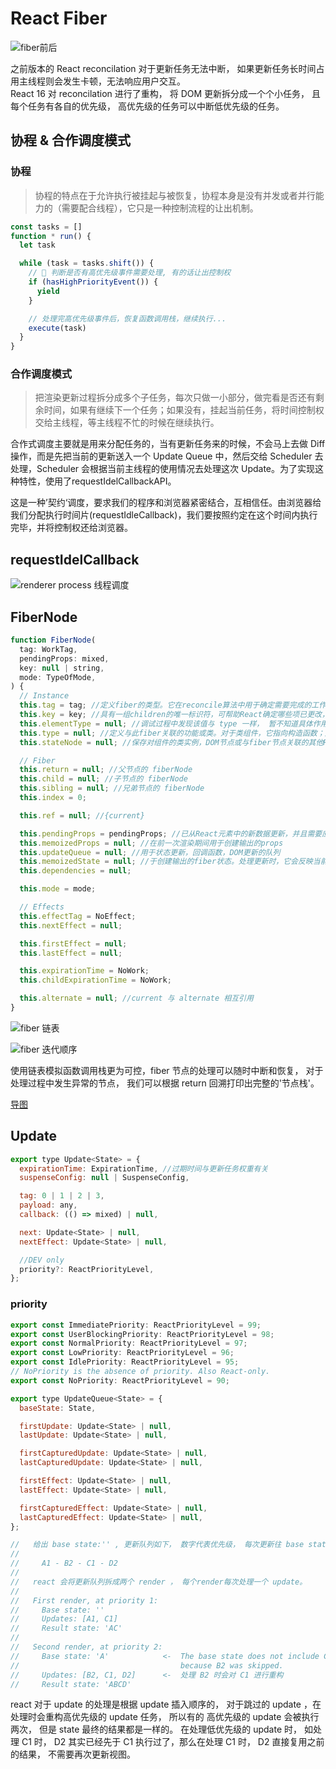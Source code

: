 # React Fiber

![fiber前后](https://user-gold-cdn.xitu.io/2019/10/21/16deecd21336ca41?imageView2/0/w/1280/h/960/format/webp/ignore-error/1)

之前版本的 React reconcilation 对于更新任务无法中断， 如果更新任务长时间占用主线程则会发生卡顿，无法响应用户交互。  
React 16 对 reconcilation 进行了重构， 将 DOM 更新拆分成一个个小任务， 且每个任务有各自的优先级， 高优先级的任务可以中断低优先级的任务。  


## 协程 & 合作调度模式

### 协程
> 协程的特点在于允许执行被挂起与被恢复，协程本身是没有并发或者并行能力的（需要配合线程），它只是一种控制流程的让出机制。

```js
const tasks = []
function * run() {
  let task

  while (task = tasks.shift()) {
    // 🔴 判断是否有高优先级事件需要处理, 有的话让出控制权
    if (hasHighPriorityEvent()) {
      yield
    }

    // 处理完高优先级事件后，恢复函数调用栈，继续执行...
    execute(task)
  }
}
```

### 合作调度模式
> 把渲染更新过程拆分成多个子任务，每次只做一小部分，做完看是否还有剩余时间，如果有继续下一个任务；如果没有，挂起当前任务，将时间控制权交给主线程，等主线程不忙的时候在继续执行。  

合作式调度主要就是用来分配任务的，当有更新任务来的时候，不会马上去做 Diff 操作，而是先把当前的更新送入一个 Update Queue 中，然后交给 Scheduler 去处理，Scheduler 会根据当前主线程的使用情况去处理这次 Update。为了实现这种特性，使用了requestIdelCallbackAPI。

这是一种’契约‘调度，要求我们的程序和浏览器紧密结合，互相信任。由浏览器给我们分配执行时间片(requestIdleCallback)，我们要按照约定在这个时间内执行完毕，并将控制权还给浏览器。


## requestIdelCallback

![renderer process 线程调度](https://note.youdao.com/yws/api/personal/file/9981C9BF2B7741CAB26BB59AE94F097F?method=download&shareKey=d59ea04f63e30e62343b0688891c0785)


## FiberNode
```js
function FiberNode(
  tag: WorkTag,
  pendingProps: mixed,
  key: null | string,
  mode: TypeOfMode,
) {
  // Instance
  this.tag = tag; //定义fiber的类型。它在reconcile算法中用于确定需要完成的工作。如前所述，工作取决于React元素的类型，函数createFiberFromTypeAndProps将React元素映射到相应的fiber节点类型。在我们的应用程序中，ClickCounter组件的属性标记是1，表示ClassComponent，而span元素的属性标记是5，表示Host Component。
  this.key = key; //具有一组children的唯一标识符，可帮助React确定哪些项已更改，已添加或从列表中删除。它与此处描述的React的“list and key”功能有关。
  this.elementType = null; //调试过程中发现该值与 type 一样， 暂不知道具体作用。
  this.type = null; //定义与此fiber关联的功能或类。对于类组件，它指向构造函数；对于DOM元素，它指定HTML tag。可以使用这个字段来理解fiber节点与哪个元素相关。
  this.stateNode = null; //保存对组件的类实例，DOM节点或与fiber节点关联的其他React元素类型的引用。

  // Fiber
  this.return = null; //父节点的 fiberNode
  this.child = null; //子节点的 fiberNode
  this.sibling = null; //兄弟节点的 fiberNode
  this.index = 0;

  this.ref = null; //{current}

  this.pendingProps = pendingProps; //已从React元素中的新数据更新，并且需要应用于子组件或DOM元素的props
  this.memoizedProps = null; //在前一次渲染期间用于创建输出的props
  this.updateQueue = null; //用于状态更新，回调函数，DOM更新的队列
  this.memoizedState = null; //于创建输出的fiber状态。处理更新时，它会反映当前在屏幕上呈现的状态。
  this.dependencies = null;

  this.mode = mode;

  // Effects
  this.effectTag = NoEffect;
  this.nextEffect = null;

  this.firstEffect = null;
  this.lastEffect = null;

  this.expirationTime = NoWork;
  this.childExpirationTime = NoWork;

  this.alternate = null; //current 与 alternate 相互引用
}
```
![fiber 链表](https://user-gold-cdn.xitu.io/2019/10/21/16deecc6db5530be?imageslim)

![fiber 迭代顺序](https://user-gold-cdn.xitu.io/2019/10/21/16deecca7850a24d?imageView2/0/w/1280/h/960/format/webp/ignore-error/1)

使用链表模拟函数调用栈更为可控，fiber 节点的处理可以随时中断和恢复， 对于处理过程中发生异常的节点， 我们可以根据 return 回溯打印出完整的'节点栈'。

[导图](https://www.processon.com/diagraming/5d9c7ae2e4b00e2b8665fc52)

## Update
```js
export type Update<State> = {
  expirationTime: ExpirationTime, //过期时间与更新任务权重有关
  suspenseConfig: null | SuspenseConfig,

  tag: 0 | 1 | 2 | 3,
  payload: any,
  callback: (() => mixed) | null,

  next: Update<State> | null,
  nextEffect: Update<State> | null,

  //DEV only
  priority?: ReactPriorityLevel,
};
```

### priority
```js
export const ImmediatePriority: ReactPriorityLevel = 99;
export const UserBlockingPriority: ReactPriorityLevel = 98;
export const NormalPriority: ReactPriorityLevel = 97;
export const LowPriority: ReactPriorityLevel = 96;
export const IdlePriority: ReactPriorityLevel = 95;
// NoPriority is the absence of priority. Also React-only.
export const NoPriority: ReactPriorityLevel = 90;
```

```js
export type UpdateQueue<State> = {
  baseState: State,

  firstUpdate: Update<State> | null,
  lastUpdate: Update<State> | null,

  firstCapturedUpdate: Update<State> | null,
  lastCapturedUpdate: Update<State> | null,

  firstEffect: Update<State> | null,
  lastEffect: Update<State> | null,

  firstCapturedEffect: Update<State> | null,
  lastCapturedEffect: Update<State> | null,
};
```

```js
//   给出 base state:'' , 更新队列如下， 数字代表优先级， 每次更新往 base state 传入对应的字母。
//
//     A1 - B2 - C1 - D2
//
//   react 会将更新队列拆成两个 render ， 每个render每次处理一个 update。
//
//   First render, at priority 1:
//     Base state: ''
//     Updates: [A1, C1]
//     Result state: 'AC'
//
//   Second render, at priority 2:
//     Base state: 'A'            <-  The base state does not include C1,
//                                    because B2 was skipped.
//     Updates: [B2, C1, D2]      <-  处理 B2 时会对 C1 进行重构
//     Result state: 'ABCD'
```

react 对于 update 的处理是根据 update 插入顺序的， 对于跳过的 update ，在处理时会重构高优先级的 update 任务， 所以有的 高优先级的 update 会被执行两次， 但是 state 最终的结果都是一样的。
在处理低优先级的 update 时， 如处理 C1 时， D2 其实已经先于 C1 执行过了，那么在处理 C1 时， D2 直接复用之前的结果， 不需要再次更新视图。